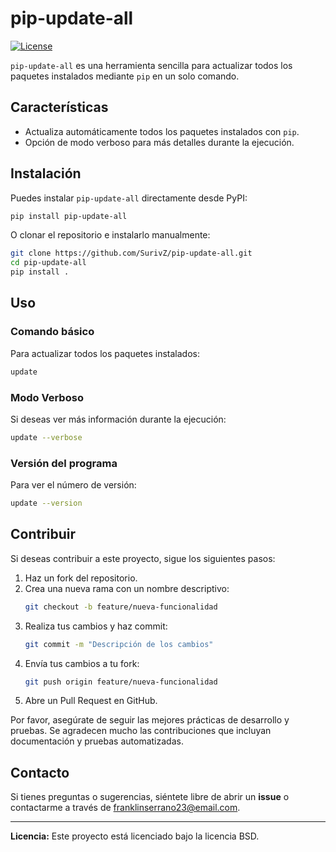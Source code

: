 # pip-update-all

[![License](https://img.shields.io/badge/license-BSD-blue.svg)](LICENSE)

`pip-update-all` es una herramienta sencilla para actualizar todos los paquetes instalados mediante `pip` en un solo comando.

## Características

- Actualiza automáticamente todos los paquetes instalados con `pip`.
- Opción de modo verboso para más detalles durante la ejecución.

## Instalación

Puedes instalar `pip-update-all` directamente desde PyPI:

```bash
pip install pip-update-all
```

O clonar el repositorio e instalarlo manualmente:

```bash
git clone https://github.com/SurivZ/pip-update-all.git
cd pip-update-all
pip install .
```

## Uso

### Comando básico

Para actualizar todos los paquetes instalados:

```bash
update
```

### Modo Verboso

Si deseas ver más información durante la ejecución:

```bash
update --verbose
```

### Versión del programa

Para ver el número de versión:

```bash
update --version
```

## Contribuir

Si deseas contribuir a este proyecto, sigue los siguientes pasos:

1. Haz un fork del repositorio.
2. Crea una nueva rama con un nombre descriptivo:
   ```bash
   git checkout -b feature/nueva-funcionalidad
   ```
3. Realiza tus cambios y haz commit:
   ```bash
   git commit -m "Descripción de los cambios"
   ```
4. Envía tus cambios a tu fork:
   ```bash
   git push origin feature/nueva-funcionalidad
   ```
5. Abre un Pull Request en GitHub.

Por favor, asegúrate de seguir las mejores prácticas de desarrollo y pruebas. Se agradecen mucho las contribuciones que incluyan documentación y pruebas automatizadas.

## Contacto

Si tienes preguntas o sugerencias, siéntete libre de abrir un **issue** o contactarme a través de [franklinserrano23@email.com](mailto:franklinserrano23@email.com).

---

**Licencia:** Este proyecto está licenciado bajo la licencia BSD.